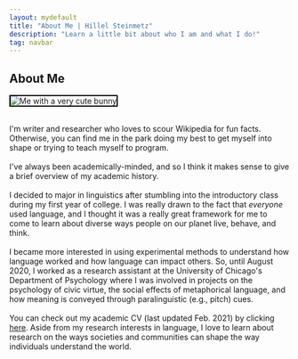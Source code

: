```yaml
---
layout: mydefault
title: "About Me | Hillel Steinmetz"
description: "Learn a little bit about who I am and what I do!"
tag: navbar
---
```

<h2>About Me</h2>
<div class="row">
  <div class="column1">
    <p style="text-align: center; font-size: 12px;"> </p>
      <img src="../content/bunny.jpeg" alt="Me with a very cute bunny" style="max-width:80%; border:2px solid black;">
      <div class="mobilecont">
        <br>
        <div class="mobileblock"></div>
        <div class="mobileblock"></div>
        <div class="mobileblock"></div>
        <div class="mobileblock"></div>
        <div class="mobileblock"></div>
      </div>
  </div>
  <div class="column2">
  <p class="main">
    I'm writer and researcher who loves to scour Wikipedia for fun facts. Otherwise, you can find me in the park doing my best to get myself into shape or trying to teach myself to program.
    <br><br>
    I've always been academically-minded, and so I think it makes sense to give a brief overview of my academic history.
    <br><br>
    I decided to major in linguistics after stumbling into the introductory class during my first year of college. I was really drawn to the fact that <i>everyone</i> used language, and I thought it was a really great framework for me to come to learn about diverse ways people on our planet live, behave, and think.
    <br><br>
    I became more interested in using experimental methods to understand how language worked and how language can impact others. So, until August 2020, I worked as a research assistant at the University of Chicago's
    Department of Psychology where I was involved in projects on the psychology of civic virtue,
    the social effects of metaphorical language, and how meaning is conveyed through paralinguistic
    (e.g., pitch) cues.
    <br><br>
    You can check out my academic CV (last updated Feb. 2021) by clicking <a href="/academics/cv.html">here</a>.
    Aside from my research interests in language, I love to learn about research on the ways societies and communities can shape the way individuals understand the world.
    </p>
</div>

